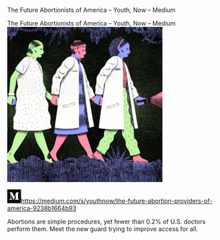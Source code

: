 The Future Abortionists of America – Youth, Now – Medium

The Future Abortionists of America – Youth, Now – Medium
![](../_resources/1be86775c45c694f80eef0d1a7be1db5.png)

![](../_resources/a59c6579e2ce83f917bf56063cfff56c.png)https://medium.com/s/youthnow/the-future-abortion-providers-of-america-9238b1664b93

Abortions are simple procedures, yet fewer than 0.2% of U.S. doctors perform them. Meet the new guard trying to improve access for all.